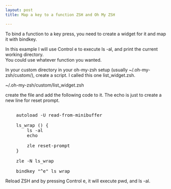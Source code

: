 ```yaml
---
layout: post
title: Map a key to a function ZSH and Oh My ZSH

---
```



To bind a function to a key press, you need to create a widget for it and map it with bindkey.  

In this example I will use Control e to execute ls -al, and print the current working directory.  
You could use whatever function you wanted.

In your custom directory in your oh-my-zsh setup (usually ~/.oh-my-zsh/custom/), create a script.  I called this one list_widget.zsh.

~/.oh-my-zsh/custom/list_widget.zsh

create the file and add the following code to it.  The echo is just to create a new line for reset prompt.

<pre>

	autoload -U read-from-minibuffer

	ls_wrap () {
		ls -al
		echo

		zle reset-prompt
	}

	zle -N ls_wrap

	bindkey "^e" ls_wrap
</pre>


Reload ZSH and by pressing Control e, it will execute pwd, and ls -al.
